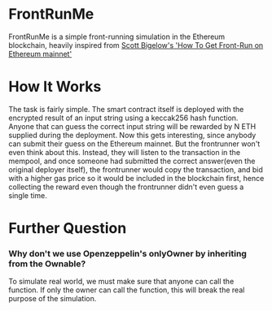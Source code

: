 # FrontRunMe

FrontRunMe is a simple front-running simulation in the Ethereum blockchain, heavily inspired from [Scott Bigelow's 'How To Get Front-Run on Ethereum mainnet'](https://www.youtube.com/watch?v=UZ-NNd6yjFM&t=878s&ab_channel=ScottBigelow)


# How It Works
The task is fairly simple. The smart contract itself is deployed with the encrypted result of an input string using a keccak256 hash function. Anyone that can guess the correct input string will be rewarded by N ETH supplied during the deployment. Now this gets interesting, since anybody can submit their guess on the Ethereum mainnet. But the frontrunner won't even think about this. Instead, they will listen to the transaction in the mempool, and once someone had submitted the correct answer(even the original deployer itself), the frontrunner would copy the transaction, and bid with a higher gas price so it would be included in the blockchain first, hence collecting the reward even though the frontrunner didn't even guess a single time. 

# Further Question
### Why don't we use Openzeppelin's onlyOwner by inheriting from the Ownable?
To simulate real world, we must make sure that anyone can call the function. If only the owner can call the function, this will break the real purpose of the simulation. 
